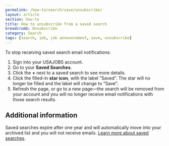 ```yaml
---
permalink: /how-to/search/save/unsubscribe/
layout: article
section: how-to
title: How to unsubscribe from a saved search
breadcrumb: Unsubscribe
category: Search
tags: [search, job, job announcement, save, unsubscribe]
---
```


To stop receiving saved search email notifications:

1. Sign into your USAJOBS account.
2. Go to your **Saved Searches**.
3. Click the **+** next to a saved search to see more details.
4. Click the filled-in **star icon**, with the label “Saved”. The star will no longer be filled and the label will change to “Save”. 
5. Refresh the page, or go to a new page—the search will be removed from your account and you will no longer receive email notifications with those search results.

## Additional information
Saved searches expire after one year and will automatically move into your archived list and you will not receive emails.
[Learn more about saved searches](index/).
